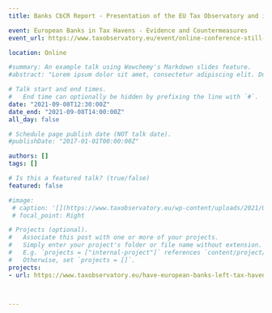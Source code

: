 ```yaml
---
title: Banks CbCR Report - Presentation of the EU Tax Observatory and its Missions

event: European Banks in Tax Havens - Evidence and Countermeasures
event_url: https://www.taxobservatory.eu/event/online-conference-still-in-tax-havens-the-use-of-offshore-financial-centres-by-european-banks/

location: Online

#summary: An example talk using Wowchemy's Markdown slides feature.
#abstract: "Lorem ipsum dolor sit amet, consectetur adipiscing elit. Duis posuere tellusac convallis placerat. Proin tincidunt magna sed ex sollicitudin condimentum. Sed ac faucibus dolor, scelerisque sollicitudin nisi. Cras purus urna, suscipit quis sapien eu, pulvinar tempor diam."

# Talk start and end times.
#   End time can optionally be hidden by prefixing the line with `#`.
date: "2021-09-08T12:30:00Z"
date_end: "2021-09-08T14:00:00Z"
all_day: false

# Schedule page publish date (NOT talk date).
#publishDate: "2017-01-01T00:00:00Z"

authors: []
tags: []

# Is this a featured talk? (true/false)
featured: false

#image: 
 # caption: '[](https://www.taxobservatory.eu/wp-content/uploads/2021/08/all-speakers-poster-5.jpg)'
 # focal_point: Right

# Projects (optional).
#   Associate this post with one or more of your projects.
#   Simply enter your project's folder or file name without extension.
#   E.g. `projects = ["internal-project"]` references `content/project/deep-learning/index.md`.
#   Otherwise, set `projects = []`.
projects:
- url: https://www.taxobservatory.eu/have-european-banks-left-tax-havens-evidence-from-country-by-country-data/



---
```


